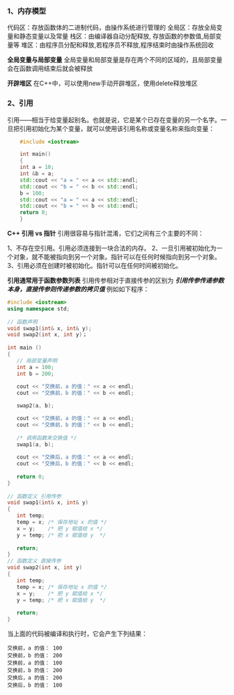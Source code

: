 ### 1、内存模型
代码区：存放函数体的二进制代码，由操作系统进行管理的
全局区：存放全局变量和静态变量以及常量
栈区：由编译器自动分配释放, 存放函数的参数值,局部变量等
堆区：由程序员分配和释放,若程序员不释放,程序结束时由操作系统回收

**全局变量与局部变量**
全局变量和局部变量是存在两个不同的区域的，且局部变量会在函数调用结束后就会被释放

**开辟堆区**
在C++中，可以使用new手动开辟堆区，使用delete释放堆区

### 2、引用
引用——相当于给变量起别名。也就是说，它是某个已存在变量的另一个名字。一旦把引用初始化为某个变量，就可以使用该引用名称或变量名称来指向变量：
```c++
    #include <iostream>

    int main() 
    {
    int a = 10;
    int &b = a;
    std::cout << "a = " << a << std::endl;
    std::cout << "b = " << b << std::endl;
    b = 100;
    std::cout << "a = " << a << std::endl;
    std::cout << "b = " << b << std::endl;
    return 0;
    }
```
**C++ 引用 vs 指针**
引用很容易与指针混淆，它们之间有三个主要的不同：

1、不存在空引用。引用必须连接到一块合法的内存。
2、一旦引用被初始化为一个对象，就不能被指向到另一个对象。指针可以在任何时候指向到另一个对象。
3、引用必须在创建时被初始化。指针可以在任何时间被初始化。

**引用通常用于函数参数列表**
引用传参相对于直接传参的区别为
***引用传参传递参数本身，直接传参则传递参数的拷贝值***
例如如下程序：
```c++
#include <iostream>
using namespace std;
 
// 函数声明
void swap1(int& x, int& y);
void swap2(int x, int y)；
 
int main ()
{
   // 局部变量声明
   int a = 100;
   int b = 200;
 
   cout << "交换前，a 的值：" << a << endl;
   cout << "交换前，b 的值：" << b << endl;

   swap2(a, b);

   cout << "交换前，a 的值：" << a << endl;
   cout << "交换前，b 的值：" << b << endl;
 
   /* 调用函数来交换值 */
   swap1(a, b);
 
   cout << "交换后，a 的值：" << a << endl;
   cout << "交换后，b 的值：" << b << endl;
 
   return 0;
}
 
// 函数定义 引用传参
void swap1(int& x, int& y)
{
   int temp;
   temp = x; /* 保存地址 x 的值 */
   x = y;    /* 把 y 赋值给 x */
   y = temp; /* 把 x 赋值给 y  */
  
   return;
}
// 函数定义 直接传参
void swap2(int x, int y)
{
   int temp;
   temp = x; /* 保存地址 x 的值 */
   x = y;    /* 把 y 赋值给 x */
   y = temp; /* 把 x 赋值给 y  */
  
   return;
}
```
当上面的代码被编译和执行时，它会产生下列结果：

```shell
交换前，a 的值： 100
交换前，b 的值： 200
交换前，a 的值： 100
交换前，b 的值： 200
交换后，a 的值： 200
交换后，b 的值： 100
```